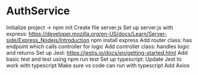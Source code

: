 # AuthService
Initialize project -> npm init
Create file server.js
Set up server.js with express: https://developer.mozilla.org/en-US/docs/Learn/Server-side/Express_Nodejs/Introduction
npm install express
Add router class: has endpoint which calls controller for logic
Add controller class: handles logic and returns
Set up Jest: https://jestjs.io/docs/en/getting-started.html
Add basic test and test using npm run test
Set up typescript:
Update Jest to work with typescript
Make sure vs code can run with typescript
Add Axios